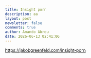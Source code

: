 ```yaml
---
title: Insight porn
description: aa
layout: post
newsletter: false
comments: true
author: Amando Abreu
date: 2026-06-13 02:41:06
---
```

https://jakobgreenfeld.com/insight-porn